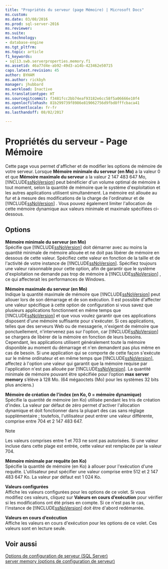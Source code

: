 ```yaml
---
title: "Propriétés du serveur (page Mémoire) | Microsoft Docs"
ms.custom: 
ms.date: 03/08/2016
ms.prod: sql-server-2016
ms.reviewer: 
ms.suite: 
ms.technology:
- database-engine
ms.tgt_pltfrm: 
ms.topic: article
f1_keywords:
- sql13.swb.serverproperties.memory.f1
ms.assetid: 46a77d4e-ab92-49d3-a14b-423462e50715
caps.latest.revision: 45
author: BYHAM
ms.author: rickbyh
manager: jhubbard
ms.workload: Inactive
ms.translationtype: HT
ms.sourcegitcommit: f3481fcc2bb74eaf93182e6cc58f5a06666e10f4
ms.openlocfilehash: 81b299739f8986e819062756d9fbd8fffcbaca41
ms.contentlocale: fr-fr
ms.lasthandoff: 08/02/2017

---
```

# <a name="server-properties---memory-page"></a>Propriétés du serveur - Page Mémoire
  Cette page vous permet d'afficher et de modifier les options de mémoire de votre serveur. Lorsque **Mémoire minimale du serveur (en Mo)** a la valeur 0 et que **Mémoire maximale du serveur** a la valeur 2 147 483 647 Mo, [!INCLUDE[ssNoVersion](../../includes/ssnoversion-md.md)] peut bénéficier d'un volume optimal de mémoire à tout moment, selon la quantité de mémoire que le système d'exploitation et les autres applications utilisent simultanément. La mémoire est allouée au fur et à mesure des modifications de la charge de l'ordinateur et de [!INCLUDE[ssNoVersion](../../includes/ssnoversion-md.md)] . Vous pouvez également limiter l'allocation de cette mémoire dynamique aux valeurs minimale et maximale spécifiées ci-dessous.  
  
## <a name="options"></a>Options  
 **Mémoire minimale du serveur (en Mo)**  
 Spécifie que [!INCLUDE[ssNoVersion](../../includes/ssnoversion-md.md)] doit démarrer avec au moins la quantité minimale de mémoire allouée et ne doit pas libérer de mémoire en dessous de cette valeur. Spécifiez cette valeur en fonction de la taille et de l'activité de votre instance de [!INCLUDE[ssNoVersion](../../includes/ssnoversion-md.md)]. Spécifiez toujours une valeur raisonnable pour cette option, afin de garantir que le système d'exploitation ne demande pas trop de mémoire à [!INCLUDE[ssNoVersion](../../includes/ssnoversion-md.md)] , ce qui affecterait les performances de Windows.  
  
 **Mémoire maximale du serveur (en Mo)**  
 Indique la quantité maximale de mémoire que [!INCLUDE[ssNoVersion](../../includes/ssnoversion-md.md)] peut allouer lors de son démarrage et de son exécution. Il est possible d'affecter une valeur spécifique à cette option de configuration si vous savez que plusieurs applications fonctionnent en même temps que [!INCLUDE[ssNoVersion](../../includes/ssnoversion-md.md)] et que vous voulez garantir que ces applications disposent d'une mémoire suffisante pour s'exécuter. Si ces applications, telles que des serveurs Web ou de messagerie, n'exigent de mémoire que ponctuellement, n'intervenez pas sur l'option, car [!INCLUDE[ssNoVersion](../../includes/ssnoversion-md.md)] se chargera de libérer de la mémoire en fonction de leurs besoins. Cependant, les applications utilisent généralement toute la mémoire disponible au moment du démarrage et n'en demandent pas plus même en cas de besoin. Si une application qui se comporte de cette façon s'exécute sur le même ordinateur et en même temps que [!INCLUDE[ssNoVersion](../../includes/ssnoversion-md.md)], affectez à l'option une valeur qui garantit que la mémoire requise par l'application n'est pas allouée par [!INCLUDE[ssNoVersion](../../includes/ssnoversion-md.md)]. La quantité minimale de mémoire pouvant être spécifiée pour l’option **max server memory** s’élève à 128 Mo. (64 mégaoctets (Mo) pour les systèmes 32 bits plus anciens.)  
  
 **Mémoire de création de l'index (en Ko, 0 = mémoire dynamique)**  
 Spécifie la quantité de mémoire (en Ko) utilisée pendant les tris de création d'index. La valeur par défaut de zéro permet d'activer l'allocation dynamique et doit fonctionner dans la plupart des cas sans réglage supplémentaire ; toutefois, l'utilisateur peut entrer une valeur différente, comprise entre 704 et 2 147 483 647.  
  
> [!NOTE]  
>  Les valeurs comprises entre 1 et 703 ne sont pas autorisées. Si une valeur incluse dans cette plage est entrée, cette valeur est remplacée par la valeur 704.  
  
 **Mémoire minimale par requête (en Ko)**  
 Spécifie la quantité de mémoire (en Ko) à allouer pour l'exécution d'une requête. L'utilisateur peut spécifier une valeur comprise entre 512 et 2 147 483 647 Ko. La valeur par défaut est 1 024 Ko.  
  
 **Valeurs configurées**  
 Affiche les valeurs configurées pour les options de ce volet. Si vous modifiez ces valeurs, cliquez sur **Valeurs en cours d’exécution** pour vérifier si les modifications ont été prises en compte. Si ce n'est pas le cas, l'instance de [!INCLUDE[ssNoVersion](../../includes/ssnoversion-md.md)] doit être d'abord redémarrée.  
  
 **Valeurs en cours d’exécution**  
 Affiche les valeurs en cours d'exécution pour les options de ce volet. Ces valeurs sont en lecture seule.  
  
## <a name="see-also"></a>Voir aussi  
 [Options de configuration de serveur &#40;SQL Server&#41;](../../database-engine/configure-windows/server-configuration-options-sql-server.md)   
 [server memory (options de configuration de serveur)](../../database-engine/configure-windows/server-memory-server-configuration-options.md)  
  
  

